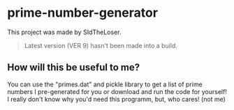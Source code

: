 # prime-number-generator

This project was made by SIdTheLoser.

> Latest version (VER 9) hasn't been made into a build.

## How will this be useful to me?

You can use the "primes.dat" and pickle library to get a list of prime numbers I pre-generated for you or download and run the code for yourself! I really don't know why you'd need this programm, but, who cares! (not me)
